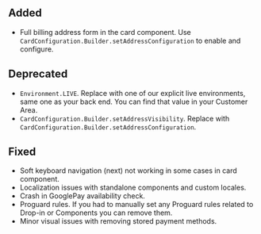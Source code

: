 [//]: # (This file will be used for the release notes on GitHub when publishing.)
[//]: # (Types of changes: `Added` `Changed` `Deprecated` `Removed` `Fixed` `Security`)
[//]: # (Example:)
[//]: # (## Added)
[//]: # ( - New payment method)
[//]: # (## Changed)
[//]: # ( - DropIn service's package changed from `com.adyen.dropin` to `com.adyen.dropin.services`)
[//]: # ( # Deprecated)
[//]: # ( - Configurations public constructor are deprecated, please use each Configuration's builder to make a Configuration object)

## Added
- Full billing address form in the card component. Use `CardConfiguration.Builder.setAddressConfiguration` to enable and configure.

## Deprecated
- `Environment.LIVE`. Replace with one of our explicit live environments, same one as your back end. You can find that value in your Customer Area.
- `CardConfiguration.Builder.setAddressVisibility`. Replace with `CardConfiguration.Builder.setAddressConfiguration`.

## Fixed
- Soft keyboard navigation (next) not working in some cases in card component.
- Localization issues with standalone components and custom locales.
- Crash in GooglePay availability check.
- Proguard rules. If you had to manually set any Proguard rules related to Drop-in or Components you can remove them.
- Minor visual issues with removing stored payment methods.